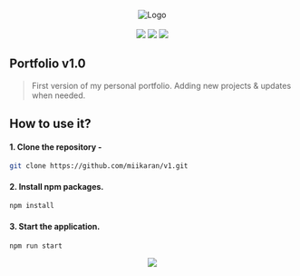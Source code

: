 <br>
<div align="center">
  <img src="https://user-images.githubusercontent.com/88707539/188805769-84875fda-bd82-4019-a6f1-9e09215fb027.png" alt="Logo">    
</div>

<br>

<div align=center>

  <img src="https://img.shields.io/badge/Netlify-00C7B7?style=for-the-badge&logo=netlify&logoColor=white">
  <img src="https://img.shields.io/badge/React-20232A?style=for-the-badge&logo=react&logoColor=61DAFB">
  <img src="https://img.shields.io/badge/Tailwind_CSS-38B2AC?style=for-the-badge&logo=tailwind-css&logoColor=white">
 
</div>



## Portfolio v1.0

> First version of my personal portfolio. Adding new projects & updates when needed.


## How to use it?

 #### 1. Clone the repository -
   ```sh
   git clone https://github.com/miikaran/v1.git
  ```
 #### 2. Install npm packages.
   ```sh
   npm install
   ```

 #### 3. Start the application.

  ```sh
  npm run start
 ```

<div align=center>
<img src="https://user-images.githubusercontent.com/88707539/188806906-efa66d36-edd1-4742-bb04-90de59aa7bf6.png" />
</div>


 






